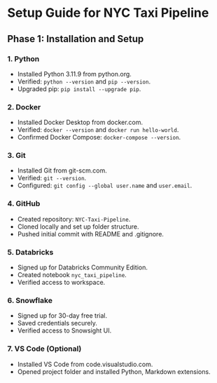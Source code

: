 # Setup Guide for NYC Taxi Pipeline

## Phase 1: Installation and Setup

### 1. Python
- Installed Python 3.11.9 from python.org.
- Verified: `python --version` and `pip --version`.
- Upgraded pip: `pip install --upgrade pip`.

### 2. Docker
- Installed Docker Desktop from docker.com.
- Verified: `docker --version` and `docker run hello-world`.
- Confirmed Docker Compose: `docker-compose --version`.

### 3. Git
- Installed Git from git-scm.com.
- Verified: `git --version`.
- Configured: `git config --global user.name` and `user.email`.

### 4. GitHub
- Created repository: `NYC-Taxi-Pipeline`.
- Cloned locally and set up folder structure.
- Pushed initial commit with README and .gitignore.

### 5. Databricks
- Signed up for Databricks Community Edition.
- Created notebook `nyc_taxi_pipeline`.
- Verified access to workspace.

### 6. Snowflake
- Signed up for 30-day free trial.
- Saved credentials securely.
- Verified access to Snowsight UI.

### 7. VS Code (Optional)
- Installed VS Code from code.visualstudio.com.
- Opened project folder and installed Python, Markdown extensions.